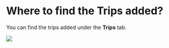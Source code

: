 # Where to find the Trips added?

<p class="no-margin">You can find the trips added under the <b>Trips</b> tab.</p>
<p class="no-margin"></p>
<div class="intercom-container"><img src="/assets/img/teams-pro/image_126.png"></div>


<Intercom />
<Hubspot />
<Clarity />
<GoogleAnalytics />
